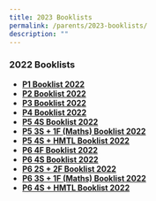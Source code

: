 ```yaml
---
title: 2023 Booklists
permalink: /parents/2023-booklists/
description: ""
---
```


### **2022 Booklists**
* **[P1 Booklist 2022](/files/2022booklist1.pdf)**
* **[P2 Booklist 2022](/files/2022booklist2.pdf)**
* **[P3 Booklist 2022](/files/2022booklist3.pdf)**
* **[P4 Booklist 2022](/files/2022booklist4.pdf)**
* **[P5 4S Booklist 2022](/files/2022booklist5.pdf)**
* **[P5 3S + 1F (Maths) Booklist 2022](/files/2022booklist6.pdf)**
* **[P5 4S + HMTL Booklist 2022](/files/2022booklist7.pdf)**
* **[P6 4F Booklist 2022](/files/2022booklist8.pdf)**
* **[P6 4S Booklist 2022](/files/2022booklist9.pdf)**
* **[P6 2S + 2F Booklist 2022](/files/2022booklist10.pdf)**
* **[P6 3S + 1F (Maths) Booklist 2022](/files/2022booklist11.pdf)**
* **[P6 4S + HMTL Booklist 2022](/files/2022booklist12.pdf)**